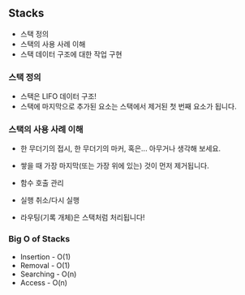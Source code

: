 ## Stacks

- 스택 정의
- 스택의 사용 사례 이해
- 스택 데이터 구조에 대한 작업 구현

### 스택 정의

- 스택은 LIFO 데이터 구조!
- 스택에 마지막으로 추가된 요소는 스택에서 제거된 첫 번째 요소가 됩니다.

### 스택의 사용 사례 이해

- 한 무더기의 접시, 한 무더기의 마커, 혹은... 아무거나 생각해 보세요.
- 쌓을 때 가장 마지막(또는 가장 위에 있는) 것이 먼저 제거됩니다.

- 함수 호출 관리
- 실행 취소/다시 실행
- 라우팅(기록 개체)은 스택처럼 처리됩니다!

### Big O of Stacks 

- Insertion - O(1)
- Removal - O(1)
- Searching - O(n)
- Access - O(n)